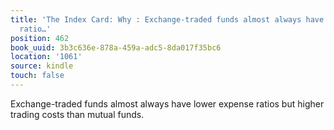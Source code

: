 ```yaml
---
title: 'The Index Card: Why : Exchange-traded funds almost always have lower expense
  ratio…'
position: 462
book_uuid: 3b3c636e-878a-459a-adc5-8da017f35bc6
location: '1061'
source: kindle
touch: false
---
```


Exchange-traded funds almost always have lower expense ratios but higher trading costs than mutual funds.